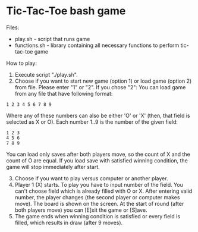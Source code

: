 # Tic-Tac-Toe bash game

Files:
- play.sh - script that runs game
- functions.sh - library containing all necessary functions to perform tic-tac-toe game

How to play:
1. Execute script "./play.sh".
2. Choose if you want to start new game (option 1) or load game (option 2) from file.
  Please enter "1" or "2".
  If you chose "2": 
  You can load game from any file that have following format:
  ```
  1 2 3 4 5 6 7 8 9
  ```
  Where any of these numbers can also be either 'O' or 'X' (then, that field is selected as X or O).
  Each number 1..9 is the number of the given field:
  ```
  1 2 3
  4 5 6
  7 8 9
  ```
  You can load only saves after both players move, so the count of X and the count of O are equal.
  If you load save with satisfied winning condition, the game will stop immediately after start.

3. Choose if you want to play versus computer or another player.
4. Player 1 (X) starts. To play you have to input number of the field. You can't choose field which is already filled with O or X.
  After entering valid number, the player changes (the second player or computer makes move).
  The board is shown on the screen.
  At the start of round (after both players move) you can [E]xit the game or [S]ave.
5. The game ends when winning condition is satisfied or every field is filled, which results in draw (after 9 moves).
